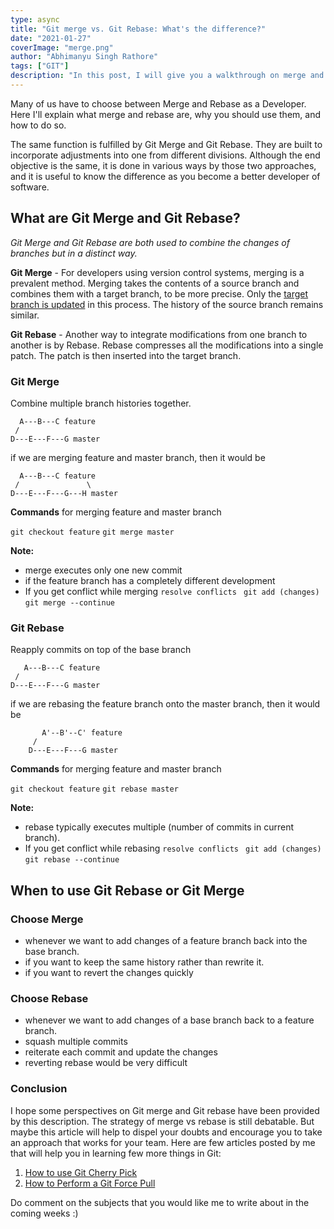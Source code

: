```yaml
---
type: async
title: "Git merge vs. Git Rebase: What's the difference?"
date: "2021-01-27"
coverImage: "merge.png"
author: "Abhimanyu Singh Rathore"
tags: ["GIT"]
description: "In this post, I will give you a walkthrough on merge and rebase, comparing Git rebase vs. Git merge to find out the similarities and differences."
---
```


Many of us have to choose between Merge and Rebase as a Developer. Here I'll explain what merge and rebase are, why you should use them, and how to do so.

The same function is fulfilled by Git Merge and Git Rebase. They are built to incorporate adjustments into one from different divisions. Although the end objective is the same, it is done in various ways by those two approaches, and it is useful to know the difference as you become a better developer of software.

## What are Git Merge and Git Rebase?

*Git Merge and Git Rebase are both used to combine the changes of branches but in a distinct way.*

**Git Merge** - For developers using version control systems, merging is a prevalent method. Merging takes the contents of a source branch and combines them with a target branch, to be more precise. Only the [target branch is updated](https://www.loginradius.com/blog/async/git-fetch-remote-branch/) in this process. The history of the source branch remains similar.

**Git Rebase** - Another way to integrate modifications from one branch to another is by Rebase. Rebase compresses all the modifications into a single patch. The patch is then inserted into the target branch.


### Git Merge
Combine multiple branch histories together.


      A---B---C feature
     /
	D---E---F---G master 

if we are merging feature and master branch, then it would be

      A---B---C feature
     /               \
    D---E---F---G---H master

**Commands** for merging feature and master branch

`git checkout feature`
`git merge master`

**Note:**
- merge executes only one new commit
- if the feature branch has a completely different development 
- If you get conflict while merging 
`resolve conflicts `
`git add (changes)`
`git merge --continue`



### Git Rebase
Reapply commits on top of the base branch


       A---B---C feature
	 /
	D---E---F---G master

if we are rebasing the feature branch onto the master branch, then it would be

		   A'--B'--C' feature
		 /
		D---E---F---G master


**Commands** for merging feature and master branch

`git checkout feature`
`git rebase master`


**Note:** 
-  rebase typically executes multiple (number of commits in current branch).
- If you get conflict while rebasing 
`resolve conflicts `
`git add (changes)`
`git rebase --continue`


## When to use Git Rebase or Git Merge

### Choose Merge
- whenever we want to add changes of a feature branch back into the base branch.
- if you want to keep the same history rather than rewrite it.
- if you want to revert the changes quickly

### Choose Rebase
-  whenever we want to add changes of a base branch back to a feature branch.
- squash multiple commits
- reiterate each commit and update the changes
- reverting rebase would be very difficult

### Conclusion

I hope some perspectives on Git merge and Git rebase have been provided by this description. The strategy of merge vs rebase is still debatable. But maybe this article will help to dispel your doubts and encourage you to take an approach that works for your team. Here are few articles posted by me that will help you in learning few more things in Git:

1. [How to use Git Cherry Pick](https://www.loginradius.com/blog/async/git-cherry-pick/)
2. [How to Perform a Git Force Pull](https://www.loginradius.com/blog/async/git-pull-force/)

Do comment on the subjects that you would like me to write about in the coming weeks :)

